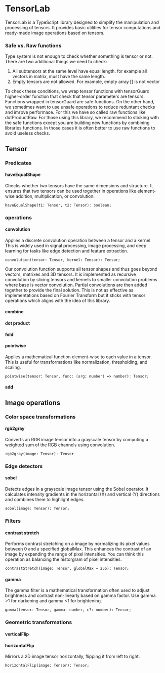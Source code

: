 # TensorLab

TensorLab is a TypeScript library designed to simplify the manipulation and processing of tensors. It provides basic utilities for tensor computations and ready-made image operations based on tensors.

### Safe vs. Raw functions

Type system is not enough to check whether something is tensor or not. There are two additional things we need to check:

1. All subtensors at the same level have equal length. for example all vectors in matrix, must have the same length.
2. Empty tensors are not allowed. For example, empty array [] is not vector

To check these conditions, we wrap tensor functions with tensorGuard higher-order function that check that tensor parameters are tensors. Functions wrapped in tensorGuard are safe functions. On the other hand, we sometimes want to use unsafe operations to reduce reduntant checks and imrpve performace. For this we have so called raw functions like dotProductRaw. For those using this library, we recommend to sticking with the safe functions except you are building new functions by combining libraries functions. In those cases it is often better to use raw functions to avoid useless checks.

## Tensor

### Predicates

#### haveEqualShape

Checks whether two tensors have the same dimensions and structure. It ensures that two tensors can be used together in operations like element-wise addition, multiplication, or convolution.

```
haveEqualShape(t1: Tensor, t2: Tensor): boolean;
```

### operations

#### convolution

Applies a discrete convolution operation between a tensor and a kernel. This is widely used in signal processing, image processing, and deep learning for tasks like edge detection and feature extraction.

```
convolution(tensor: Tensor, kernel: Tensor): Tensor;
```

Our convolution function supports all tensor shapes and thus goes beyond vectors, matrixes and 3D tensors. It is implemented as recursive convolution by slicing tensors and kernels to smaller convolution problems where base is vector convolution. Partial convolutions are then added together to provide the final solution. This is not as effective as implementations based on Fourier Transform but it sticks with tensor operations which aligns with the idea of this library.

#### combine

#### dot product

#### fold

#### pointwise

Applies a mathematical function element-wise to each value in a tensor. This is useful for transformations like normalization, thresholding, and scaling.

```
pointwise(tensor: Tensor, func: (arg: number) => number): Tensor;
```

#### add

## Image operations

### Color space transformations

#### rgb2gray

Converts an RGB image tensor into a grayscale tensor by computing a weighted sum of the RGB channels using convolution.

```
rgb2gray(image: Tensor): Tensor
```

### Edge detectors

#### sobel

Detects edges in a grayscale image tensor using the Sobel operator. It calculates intensity gradients in the horizontal (X) and vertical (Y) directions and combines them to highlight edges.

```
sobel(image: Tensor): Tensor;
```

### Filters

#### contrast stretch

Performs contrast stretching on a image by normalizing its pixel values between 0 and a specified globalMax. This enhances the contrast of an image by expanding the range of pixel intensities. You can think this operation as balancing the historgram of pixel intensities.

```
contrastStretch(image: Tensor, globalMax = 255): Tensor;
```

#### gamma

The gamma filter is a mathematical transformation often used to adjust brightness and contrast non-linearly based on gamma factor. Use gamma >1 for darkening and gamma <1 for brightening.

```
gamma(tensor: Tensor, gamma: number, c?: number): Tensor;
```

### Geometric transformations

#### verticalFlip

#### horizontalFlip

Mirrors a 2D image tensor horizontally, flipping it from left to right.

```
horizontalFlip(image: Tensor): Tensor;
```
